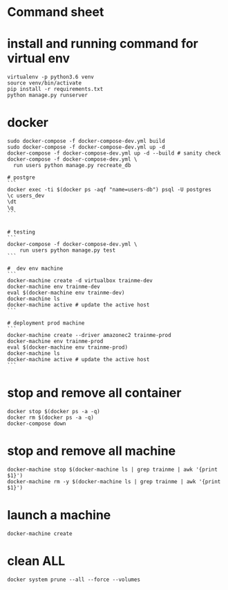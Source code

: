 # Command sheet

# install and running command for virtual env
```
virtualenv -p python3.6 venv
source venv/bin/activate
pip install -r requirements.txt
python manage.py runserver
```

# docker
```
sudo docker-compose -f docker-compose-dev.yml build
sudo docker-compose -f docker-compose-dev.yml up -d
docker-compose -f docker-compose-dev.yml up -d --build # sanity check
docker-compose -f docker-compose-dev.yml \
  run users python manage.py recreate_db
```
    # postgre
    ```
    docker exec -ti $(docker ps -aqf "name=users-db") psql -U postgres
    \c users_dev
    \dt
    \q
    ```


    # testing
    ``` 
    docker-compose -f docker-compose-dev.yml \
        run users python manage.py test
    ```
    
    #  dev env machine
    ```
    docker-machine create -d virtualbox trainme-dev
    docker-machine env trainme-dev
    eval $(docker-machine env trainme-dev)
    docker-machine ls
    docker-machine active # update the active host
    ```

    # deployment prod machine
    ```
    docker-machine create --driver amazonec2 trainme-prod
    docker-machine env trainme-prod
    eval $(docker-machine env trainme-prod)
    docker-machine ls
    docker-machine active # update the active host
    ```


# stop and remove all container
```
docker stop $(docker ps -a -q)
docker rm $(docker ps -a -q)
docker-compose down
```

# stop and remove all machine
```
docker-machine stop $(docker-machine ls | grep trainme | awk '{print $1}')
docker-machine rm -y $(docker-machine ls | grep trainme | awk '{print $1}')
```

# launch a machine 
```
docker-machine create
```

# clean ALL
```
docker system prune --all --force --volumes
```